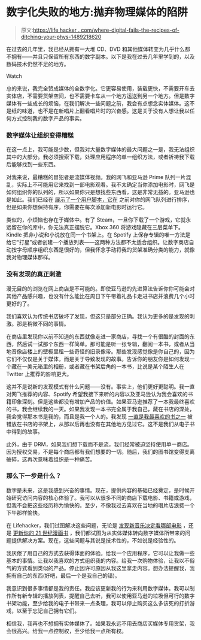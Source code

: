 # 数字化失败的地方:抛弃物理媒体的陷阱

> 原文:[https://life hacker . com/where-digital-fails-the-recipes-of-ditching-your-phys-1489218620](https://lifehacker.com/where-digital-fails-the-pitfalls-of-ditching-your-phys-1489218620)

在过去的几年里，我已经从拥有一大堆 CD、DVD 和其他媒体转变为几乎什么都不拥有——并且只保留所有东西的数字副本。以下是我在过去几年里学到的，以及数码技术仍然不足的地方。

Watch

总的来说，我完全赞成媒体的全数字化。它更容易使用，装载更快，不需要开车去实体店，不需要货架空间，也不需要卡车从一个地方运送到另一个地方。但是数字媒体有一些成长的烦恼，在我们解决一些问题之前，我会有点想念实体媒体。这不是纸的味道，也不是在新唱片上翻看唱片时的兴奋感。这是关于没有人想让我以任何方式控制我的数字产品的事实。

### 数字媒体让组织变得糟糕

在这一点上，我可能是少数，但我对大量数字媒体的最大问题之一是，我无法组织其中的大部分。我必须搜索下载，处理应用程序的单一组织方法，或者祈祷我下载后能够找到一些东西。

对我来说，最糟糕的冒犯者是流媒体视频。我的网飞和亚马逊 Prime 队列一片混乱，实际上不可能用它来找到一部电影观看。我不太确定当你添加电影时，网飞是如何组织你的队列的，所以如果你只是想找些东西看，这是非常无益的。亚马逊也是如此。我们已经在 [展示了一个用户脚本，它在](https://lifehacker.com/the-netflix-queue-sorter-userscript-organizes-your-mess-476414743) 之前对你的网飞队列进行排序，但是如果你想保持有序，你需要在每次添加新电影时运行它。

类似的，小烦恼也存在于媒体中。有了 Steam，一旦你下载了一个游戏，它就永远留在你的库中，你无法真正摆脱它。Xbox 360 将游戏隐藏在三层菜单下。Kindle 把非小说和小说放在同一个书架上。在 Spotify 上保存专辑的唯一方法是给它“打星”或者创建一个播放列表——这两种方法都不太适合组织。让数字商店自动按字母顺序组织东西是很好的，但我怀念手动将我的货架准确分类的能力，就像我对物理媒体那样。

### 没有发现的真正刺激

漫无目的的浏览在网上商店是不可能的。即使亚马逊的先进算法告诉你你可能会对其他产品感兴趣，也没有什么能比在周日下午带着礼品卡走进书店并浪费几个小时更好的了。

我们喜欢认为传统书店破坏了发现，但这只是部分正确。我认为更多的是发现的刺激。那是稍微不同的事情。

在商店里发现你以前不知道的东西就像走进一家商店，寻找一个有很酷的封面的东西，然后试一试那个东西一样简单。那可能是听一张专辑，翻阅一本书，或者从当地音像店楼上的壁橱里租一些奇怪的旧录像带。那些发现感觉像是你自己的，因为它们不仅仅是关于媒体，而是关于导致发现的故事。告诉你的朋友你是如何发现一个藏在一美元箱里的相册，或者藏在书架后角的一本书，比说是某个陌生人在 Twitter 上推荐的影响更大。

这并不是说新的发现模式有什么问题——没有。事实上，他们更好更聪明。我一直对网飞推荐的内容、Spotify 希望我接下来听的内容以及亚马逊认为我会喜欢的书籍印象深刻。但是这些都没有增加产品的价值。如果亚马逊推荐了一本我最终喜欢的书，我会继续我的一天。如果我发现一本书完全属于我自己，藏在书店的深处，我会觉得那本书是我的，而且是我一个人的。我发现 [一直是我最喜欢的书之一](http://www.amazon.com/Lanark-Life-Books-Canongate-Classics/dp/1841951838?asc_campaign=InlineText&asc_refurl=https://lifehacker.com/where-digital-fails-the-pitfalls-of-ditching-your-phys-1489218620&asc_source=&tag=kinjalifehackerlink-20) 被错放在书店的书架上，从那以后再也没有在其他地方见过它。这不是我们从电子书中得到的故事。

此外，由于 DRM，如果我们想下载而不是流，我们经常被迫坚持使用单一商店。因为授权交易，不是每个商店都有我们想要的一切。随后，我们的图书馆变得支离破碎，这再次意味着组织是一种痛苦。

### 那么下一步是什么？

数字是未来，这是我感到兴奋的事情。现在，提供内容的基础已经奠定，是时候开始研究访问内容的核心体验了。我可以从很多不同的商店下载电影、书籍或游戏，但我不会把这些经历称为愉快的。至少，不像我过去喜欢在当地的唱片店浪费一个下午那样愉快。

在 Lifehacker，我们试图解决这些问题，无论是 [发现新音乐](https://lifehacker.com/how-to-discover-new-music-in-the-post-mp3-age-5833531)[决定看哪部电影](http://lifehacker.com/how-to-stop-flicking-through-a-million-movie-options-an-5897034) ，还是 [更新你的 21 世纪漫画书](http://lifehacker.com/a-comic-book-lovers-guide-to-going-digital-5785737) ，我们都试图为从实体媒体转向数字媒体所带来的问题提供解决方案。现在，这些问题与其说是技术性的，不如说是经验性的。

我厌倦了用自己的方式去获得体面的体验。给我一个应用程序，它可以让我做一些基本的事情。让我以我喜欢的方式组织我的内容。给我一次购物体验，让我以不俗气的方式看到类似的产品。停止因许可原因从我这里拿走内容。想办法提醒我，我拥有自己的东西(好吧，最后一个是我自己的错)。

我意识到很多事情都是我的责任。我应该更新我的行为来利用数字媒体。我可以制作所有新专辑的播放列表，提醒自己去听，我可以使用亚马逊的垃圾但可行的数字书架功能，至少给我的电子书带来一点条理，我可以停止购买这么多该死的打折游戏，以至于忘记自己拥有它们。

相信我，我再也不想拥有实体媒体了。如果我永远不用去商店买媒体专用货架，我会很高兴。给我一点控制权，至少给我一点所有权。